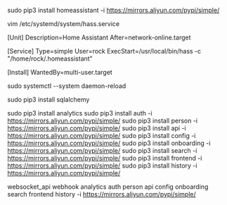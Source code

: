 sudo pip3 install homeassistant -i  https://mirrors.aliyun.com/pypi/simple/

vim /etc/systemd/system/hass.service


[Unit]
Description=Home Assistant
After=network-online.target

[Service]
Type=simple
User=rock
ExecStart=/usr/local/bin/hass -c "/home/rock/.homeassistant"

[Install]
WantedBy=multi-user.target



sudo systemctl --system daemon-reload

sudo pip3 install sqlalchemy


sudo pip3 install analytics
sudo pip3 install auth -i  https://mirrors.aliyun.com/pypi/simple/
sudo pip3 install person -i  https://mirrors.aliyun.com/pypi/simple/
sudo pip3 install api -i  https://mirrors.aliyun.com/pypi/simple/
sudo pip3 install config -i  https://mirrors.aliyun.com/pypi/simple/
sudo pip3 install onboarding -i  https://mirrors.aliyun.com/pypi/simple/
sudo pip3 install search -i  https://mirrors.aliyun.com/pypi/simple/
sudo pip3 install frontend -i  https://mirrors.aliyun.com/pypi/simple/
sudo pip3 install history -i  https://mirrors.aliyun.com/pypi/simple/

websocket_api webhook analytics auth  person api  config  onboarding search frontend history -i  https://mirrors.aliyun.com/pypi/simple/